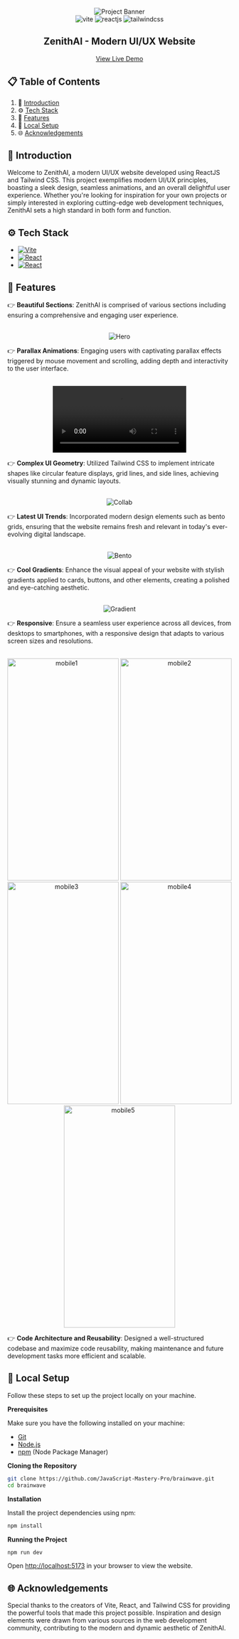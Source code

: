 <div align="center">
  <br />
    <img src="https://github.com/arcc-hitt/ZenithAI/assets/118602888/c69a3dda-2d7e-403a-ae08-21830141e985" alt="Project Banner">
  <br />

  <div>
    <img src="https://img.shields.io/badge/Vite-4f19a0?style=for-the-badge&logo=vite&logoColor=white" alt="vite" />
    <img src="https://img.shields.io/badge/ReactJS-20232A?style=for-the-badge&logo=react&logoColor=61DAFB" alt="reactjs" />
    <img src="https://img.shields.io/badge/Tailwind%20CSS-35495E?style=for-the-badge&logo=tailwindcss&logoColor=4FC08D" alt="tailwindcss" />
  </div>

  <h2 align="center">ZenithAI - Modern UI/UX Website</h2>

   <div align="center">
     <a href="https://zenithai.netlify.app/" target="_blank">View Live Demo</a>
    </div>
</div>

## 📋 <a name="table">Table of Contents</a>

1. 🤖 [Introduction](#introduction)
2. ⚙️ [Tech Stack](#tech-stack)
3. 🔋 [Features](#features)
4. 🤸 [Local Setup](#local-setup)
5. 🌐 [Acknowledgements](#ack)


## <a name="introduction">🤖 Introduction</a>

Welcome to ZenithAI, a modern UI/UX website developed using ReactJS and Tailwind CSS. This project exemplifies modern UI/UX principles, boasting a sleek design, seamless animations, and an overall delightful user experience. Whether you're looking for inspiration for your own projects or simply interested in exploring cutting-edge web development techniques, ZenithAI sets a high standard in both form and function.


## <a name="tech-stack">⚙️ Tech Stack</a>

* [![Vite][Vite]][Vite-url]
* [![React][ReactJS]][React-url]
* [![React][TailwindCSS]][Tailwind-url]

## <a name="features">🔋 Features</a>

👉 **Beautiful Sections**: ZenithAI is comprised of various sections including ensuring a comprehensive and engaging user experience.

<div align="center">
  <br />
    <img src="https://github.com/arcc-hitt/ZenithAI/assets/118602888/183423c3-d4b7-48c4-ad82-c0006dabca41" alt="Hero">
  <br />
</div>

👉 **Parallax Animations**: Engaging users with captivating parallax effects triggered by mouse movement and scrolling, adding depth and interactivity to the user interface.

<div align="center">
  <br />
    <video autoplay loop src="https://github.com/arcc-hitt/ZenithAI/assets/118602888/71d5b665-2ca7-4496-90fb-eb914ec4245c" type="video/mp4" />
  <br />
</div>

👉 **Complex UI Geometry**: Utilized Tailwind CSS to implement intricate shapes like circular feature displays, grid lines, and side lines, achieving visually stunning and dynamic layouts.

<div align="center">
  <br />
    <img src="https://github.com/arcc-hitt/ZenithAI/assets/118602888/3fb13c4d-f60c-4e2e-80d8-b15446f9f0b4" alt="Collab">
  <br />
</div>

👉 **Latest UI Trends**: Incorporated modern design elements such as bento grids, ensuring that the website remains fresh and relevant in today's ever-evolving digital landscape.

<div align="center">
  <br />
    <img src="https://github.com/arcc-hitt/ZenithAI/assets/118602888/0fbeca48-2dd5-4789-94d9-ad0bef79af4b" alt="Bento">
  <br />
</div>

👉 **Cool Gradients**: Enhance the visual appeal of your website with stylish gradients applied to cards, buttons, and other elements, creating a polished and eye-catching aesthetic.

<div align="center">
  <br />
    <img src="https://github.com/arcc-hitt/ZenithAI/assets/118602888/fc5f178d-2594-4665-a0c4-11ecbd81eb12" alt="Gradient">
  <br />
</div>

👉 **Responsive**: Ensure a seamless user experience across all devices, from desktops to smartphones, with a responsive design that adapts to various screen sizes and resolutions.

<div align="center">
  <br />
    <img src="https://github.com/arcc-hitt/ZenithAI/assets/118602888/0343403f-c047-4571-ba04-b2259856744e" alt="mobile1" width="250px" height="500px">
    <img src="https://github.com/arcc-hitt/ZenithAI/assets/118602888/b9f3a618-1913-4107-8438-fd51bb1a9b48" alt="mobile2" width="250px" height="500px">
    <img src="https://github.com/arcc-hitt/ZenithAI/assets/118602888/8e0dd58c-eef8-4849-9874-2cac52ea5776" alt="mobile3" width="250px" height="500px">
    <img src="https://github.com/arcc-hitt/ZenithAI/assets/118602888/858967a3-24fd-4b83-bf19-39581b5897a9" alt="mobile4" width="250px" height="500px">
    <img src="https://github.com/arcc-hitt/ZenithAI/assets/118602888/19bd8d32-4bbe-4485-bea0-652785a0c1ee" alt="mobile5" width="250px" height="500px">
  <br />
</div>

👉 **Code Architecture and Reusability**: Designed a well-structured codebase and maximize code reusability, making maintenance and future development tasks more efficient and scalable.

## <a name="local-setup">🤸 Local Setup</a>

Follow these steps to set up the project locally on your machine.

**Prerequisites**

Make sure you have the following installed on your machine:

- [Git](https://git-scm.com/)
- [Node.js](https://nodejs.org/en)
- [npm](https://www.npmjs.com/) (Node Package Manager)

**Cloning the Repository**

```bash
git clone https://github.com/JavaScript-Mastery-Pro/brainwave.git
cd brainwave
```

**Installation**

Install the project dependencies using npm:

```bash
npm install
```

**Running the Project**

```bash
npm run dev
```

Open [http://localhost:5173](http://localhost:5173) in your browser to view the website.

## <a name="ack">🌐 Acknowledgements</a>

Special thanks to the creators of Vite, React, and Tailwind CSS for providing the powerful tools that made this project possible.
Inspiration and design elements were drawn from various sources in the web development community, contributing to the modern and dynamic aesthetic of ZenithAI.

[Vite]: https://img.shields.io/badge/Vite-4f19a0?style=for-the-badge&logo=vite&logoColor=white
[Vite-url]: https://vitejs.dev/

[ReactJS]: https://img.shields.io/badge/ReactJS-20232A?style=for-the-badge&logo=react&logoColor=61DAFB
[React-url]: https://reactjs.org/

[TailwindCSS]: https://img.shields.io/badge/Tailwind%20CSS-35495E?style=for-the-badge&logo=tailwindcss&logoColor=4FC08D
[Tailwind-url]: https://tailwindcss.com/
#
